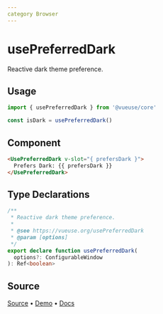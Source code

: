 ```yaml
---
category Browser
---
```


# usePreferredDark

Reactive dark theme preference.

## Usage

```js
import { usePreferredDark } from '@vueuse/core'

const isDark = usePreferredDark()
```

## Component

```html
<UsePreferredDark v-slot="{ prefersDark }">
  Prefers Dark: {{ prefersDark }}
</UsePreferredDark>
```

<LearnMoreComponents />

<!--FOOTER_STARTS-->
## Type Declarations

```typescript
/**
 * Reactive dark theme preference.
 *
 * @see https://vueuse.org/usePreferredDark
 * @param [options]
 */
export declare function usePreferredDark(
  options?: ConfigurableWindow
): Ref<boolean>
```

## Source

[Source](https://github.com/vueuse/vueuse/blob/main/packages/core/usePreferredDark/index.ts) • [Demo](https://github.com/vueuse/vueuse/blob/main/packages/core/usePreferredDark/demo.vue) • [Docs](https://github.com/vueuse/vueuse/blob/main/packages/core/usePreferredDark/index.md)


<!--FOOTER_ENDS-->
